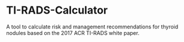 # TI-RADS-Calculator
A tool to calculate risk and management recommendations for thyroid nodules based on the 2017 ACR TI-RADS white paper.

